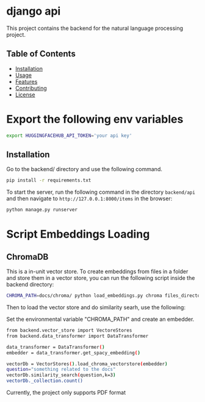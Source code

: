 # django api

This project contains the backend for the natural language processing project.

## Table of Contents

- [Installation](#installation)
- [Usage](#usage)
- [Features](#features)
- [Contributing](#contributing)
- [License](#license)

# Export the following env variables
```bash
export HUGGINGFACEHUB_API_TOKEN='your api key'
```

## Installation

Go to the backend/ directory and use the following command.

```bash
pip install -r requirements.txt
```

To start the server, run the following command in the directory `backend/api` and then navigate to `http://127.0.0.1:8000/items` in the browser:

```bash
python manage.py runserver
```

# Script Embeddings Loading

## ChromaDB

This is a in-unit vector store. To create embeddings from files in a folder and store them in a vector store, you can run the following script inside the backend directory:

```bash
CHROMA_PATH=docs/chroma/ python load_embeddings.py chroma files_directory
```

Then to load the vector store and do similarity searh, use the following:

Set the environmental variable "CHROMA_PATH" and create an embedder.

```bash
from backend.vector_store import VectoreStores
from backend.data_transformer import DataTransformer

data_transformer = DataTransformer()
embedder = data_transformer.get_spacy_embedding()

vectorDb = VectorStores().load_chroma_vectorstore(embedder)
question="something related to the docs"
vectorDb.similarity_search(question,k=3)
vectorDb._collection.count()

```

Currently, the project only supports PDF format
